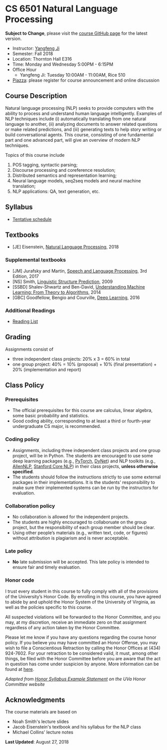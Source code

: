 # CS 6501 Natural Language Processing

**Subject to Change**, please visit the [course GitHub page](https://github.com/jiyfeng/uva-nlp-class) for the latest version.

- Instructor: [Yangfeng Ji](http://yangfengji.net)
- Semester: Fall 2018
- Location: Thornton Hall E316
- Time: Monday and Wednesday 5:00PM - 6:15PM
- Office Hour
	- Yangfeng Ji: Tuesday 10:00AM - 11:00AM, Rice 510
- [Piazza](https://piazza.com/virginia/fall2018/cs6501005/home): please register for course announcement and online discussion

## Course Description

Natural language processing (NLP) seeks to provide computers with the ability to process and understand human language intelligently. Examples of NLP techniques include (i) automatically translating from one natural language to another, (ii) analyzing documents to answer related questions or make related predictions, and (iii) generating texts to help story writing or build conversational agents. This course, consisting of one fundamental part and one advanced part, will give an overview of modern NLP techniques. 

Topics of this course include 

1. POS tagging, syntactic parsing; 
2. Discourse processing and coreference resolution; 
3. Distributed semantics and representation learning; 
4. Neural language models, seq2seq models and neural machine translation;
5. NLP applications: QA, text generation, etc.

## Syllabus

- [Tentative schedule](schedule.md)

## Textbooks

- [JE] Eisenstein, [Natural Language Processing](https://github.com/jacobeisenstein/gt-nlp-class/blob/master/notes/eisenstein-nlp-notes.pdf), 2018

### Supplemental textbooks

- [JM] Jurafsky and Martin, [Speech and Language Processing](https://web.stanford.edu/%7Ejurafsky/slp3/), 3rd Edition, 2017
- [NS] Smith, [Linguistic Structure Prediction](https://www.morganclaypool.com/doi/abs/10.2200/S00361ED1V01Y201105HLT013), 2009
- [SSBD] Shalev-Shwartz and Ben-David, [Understanding Machine Learning: From Theory to Algorithms](http://www.cs.huji.ac.il/~shais/UnderstandingMachineLearning/), 2014
- [GBC] Goodfellow, Bengio and Courville, [Deep Learning](http://www.deeplearningbook.org), 2016

### Additional Readings

- [Reading List](readings.md)

## Grading

Assignments consist of 

- three independent class projects: 20% x 3 = 60% in total
- one group project: 40% = 10% (proposal) + 10% (final presentation) + 20% (implementation and report)

## Class Policy

### Prerequisites

- The official prerequisites for this course are calculus, linear algebra, some basic probability and statistics. 
- Good coding ability, corresponding to at least a third or fourth-year undergraduate CS major, is recommended. 

### Coding policy

- Assignments, including three independent class projects and one group project, will be in Python. The students are encouraged to use some deep learning packages (e.g., [PyTorch](https://pytorch.org), [DyNet](http://dynet.io)) and NLP toolkits (e.g., [AllenNLP](https://allennlp.org), [Stanford Core NLP](https://stanfordnlp.github.io/CoreNLP/)) in their class projects, **unless otherwise specified**. 
- The students should follow the instructions strictly to use some external packages in their implementations. It is the students' responsibility to make sure their implemented systems can be run by the instructors for evaluation.

### Collaboration policy

- No collaboration is allowed for the independent projects. 
- The students are highly encouraged to collaboruate on the group project, but the responsibility of each group member should be clear.
- Using other people’s materials (e.g., written text, code, or figures) without attribution is plagiarism and is never acceptable.

### Late policy

- **No** late submission will be accepted. This late policy is intended to ensure fair and timely evaluation.

### Honor code

I trust every student in this course to fully comply with all of the provisions of the University’s Honor Code. By enrolling in this course, you have agreed to abide by and uphold the Honor System of the University of Virginia, as well as the policies specific to this course.

All suspected violations will be forwarded to the Honor Committee, and you may, at my discretion, receive an immediate zero on that assignment regardless of any action taken by the Honor Committee. 

Please let me know if you have any questions regarding the course honor policy. If you believe you may have committed an Honor Offense, you may wish to file a Conscientious Retraction by calling the Honor Offices at (434) 924-7602. For your retraction to be considered valid, it must, among other things, be filed with the Honor Committee before you are aware that the act in question has come under suspicion by anyone. More information can be found at [here](http://honor.virginia.edu).

*Adapted from [Honor Syllabus Example Statement](https://honor.virginia.edu/statement) on the UVa Honor Committee website*

## Acknowledgments

The course materials are based on

- Noah Smith's lecture slides
- Jacob Eisenstein's textbook and his syllabus for the NLP class
- Michael Collins' lecture notes

**Last Updated**: August 27, 2018
